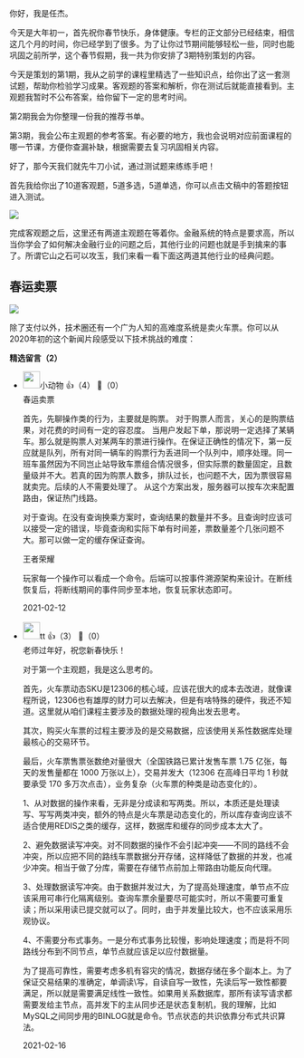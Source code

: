 你好，我是任杰。

今天是大年初一，首先祝你春节快乐，身体健康。专栏的正文部分已经结束，相信这几个月的时间，你已经学到了很多。为了让你过节期间能够轻松一些，同时也能巩固之前所学，这个春节假期，我一共为你安排了3期特别策划的内容。

今天是策划的第1期，我从之前学的课程里精选了一些知识点，给你出了这一套测试题，帮助你检验学习成果。客观题的答案和解析，你在测试后就能直接看到。主观题我暂时不公布答案，给你留下一定的思考时间。

第2期我会为你整理一份我的推荐书单。

第3期，我会公布主观题的参考答案。有必要的地方，我也会说明对应前面课程的哪一节课，方便你查漏补缺，根据需要去复习巩固相关内容。

好了，那今天我们就先牛刀小试，通过测试题来练练手吧！

首先我给你出了10道客观题，5道多选，5道单选，你可以点击文稿中的答题按钮进入测试。

[![](https://static001.geekbang.org/resource/image/28/a4/28d1be62669b4f3cc01c36466bf811a4.png?wh=1142%2A201)](http://time.geekbang.org/quiz/intro?act_id=367&exam_id=1040)

完成客观题之后，这里还有两道主观题在等着你。金融系统的特点是要求高，所以当你学会了如何解决金融行业的问题之后，其他行业的问题也就是手到擒来的事了。所谓它山之石可以攻玉，我们来看一看下面这两道其他行业的经典问题。

## 春运卖票

![](https://static001.geekbang.org/resource/image/a4/99/a4d1b6b50a26db1ac21ff26ed0004999.jpg?wh=1142%2A640)

除了支付以外，技术圈还有一个广为人知的高难度系统是卖火车票。你可以从2020年初的这个新闻片段感受以下技术挑战的难度：
<div><strong>精选留言（2）</strong></div><ul>
<li><img src="https://static001.geekbang.org/account/avatar/00/0f/be/03/404edf37.jpg" width="30px"><span>小动物</span> 👍（4） 💬（0）<div>春运卖票

首先，先聊操作类的行为，主要就是购票。
对于购票人而言，关心的是购票结果，对花费的时间有一定的容忍度。
当用户发起下单，那说明一定选择了某辆车。那么就是购票人对某两车的票进行操作。在保证正确性的情况下，第一反应就是队列，所有对同一辆车的购票行为丢进同一个队列中，顺序处理。同一班车虽然因为不同岂止站导致车票组合情况很多，但实际票的数量固定，且数量级并不大。若真的因为购票人数多，排队过长，也问题不大，因为票很容易就卖完。后续的人不需要处理了。
从这个方案出发，服务器可以按车次来配置路由，保证热门线路。

对于查询。在没有查询换乘方案时，查询结果的数量并不多。且查询时应该可以接受一定的错误，毕竟查询和实际下单有时间差，票数量差个几张问题不大。那可以做一定的缓存保证查询。


王者荣耀

玩家每一个操作可以看成一个命令。后端可以按事件溯源架构来设计。在断线恢复后，将断线期间的事件同步至本地，恢复玩家状态即可。</div>2021-02-12</li><br/><li><img src="https://static001.geekbang.org/account/avatar/00/16/bc/25/1c92a90c.jpg" width="30px"><span>tt</span> 👍（3） 💬（0）<div>老师过年好，祝您新春快乐！

对于第一个主观题，我是这么思考的。

首先，火车票动态SKU是12306的核心域，应该花很大的成本去改进，就像课程所说，12306也有雄厚的财力可以去解决，但是有啥特殊的硬件，我还不知道。这里就从咱们课程主要涉及的数据处理的视角出发去思考。

其次，购买火车票的过程主要涉及的是交易数据，应该使用关系性数据库处理最核心的交易环节。

最后，火车票售票张数绝对量很大（全国铁路已累计发售车票 1.75 亿张，每天的发售量都在 1000 万张以上），交易并发大（12306 在高峰日平均 1 秒就要承受 170 多万次点击），业务复杂（火车票的种类是动态变化的）。

1、从对数据的操作来看，无非是分成读和写两类。所以，本质还是处理读写、写写两类冲突，额外的特点是火车票是动态变化的，所以库存查询应该不适合使用REDIS之类的缓存，这样，数据库和缓存的同步成本太大了。

2、避免数据读写冲突。对不同数据的操作不会引起冲突——不同的路线不会冲突，所以应把不同的路线车票数据分开存储，这样降低了数据的并发，也减少冲突。相当于做了分库，需要在存储节点前加上带路由功能反向代理。

3、处理数据读写冲突。由于数据并发过大，为了提高处理速度，单节点不应该采用可串行化隔离级别。查询车票余量要尽可能实时，所以不需要可重复读；所以采用读已提交就可以了。同时，由于并发量比较大，也不应该采用乐观协议。

4、不需要分布式事务。一是分布式事务比较慢，影响处理速度；而是将不同路线分布到不同节点，单节点就应该足以应付数据量。

为了提高可靠性，需要考虑多机有容灾的情况，数据存储在多个副本上。为了保证交易结果的准确定，单调读\写，自读自写一致性，先读后写一致性都要满足，所以就是需要满足线性一致性。如果用关系数据库，那所有读写请求都需要发给主节点，高并发下的主从同步还是状态复制机，我的理解，比如MySQL之间同步用的BINLOG就是命令。节点状态的共识依靠分布式共识算法。

</div>2021-02-16</li><br/>
</ul>